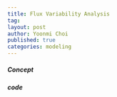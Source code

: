 ```yaml
---
title: Flux Variability Analysis
tag: 
layout: post
author: Yoonmi Choi
published: true
categories: modeling
---
```


##### Concept


##### code


